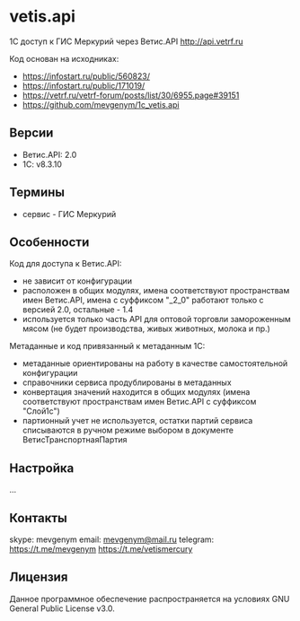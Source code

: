 # vetis.api #

1С доступ к ГИС Меркурий через Ветис.API http://api.vetrf.ru

Код основан на исходниках:
- https://infostart.ru/public/560823/
- https://infostart.ru/public/171019/
- https://vetrf.ru/vetrf-forum/posts/list/30/6955.page#39151
- https://github.com/mevgenym/1c_vetis.api

## Версии ##
- Ветис.API: 2.0
- 1C: v8.3.10

## Термины ##
- сервис - ГИС Меркурий

## Особенности ##

Код для доступа к Ветис.API:
- не зависит от конфигурации
- расположен в общих модулях, имена соответствуют пространствам имен Ветис.API, имена с суффиксом "_2_0" работают только с версией 2.0, остальные - 1.4
- используется только часть API для оптовой торговли замороженным мясом (не будет производства, живых животных, молока и пр.)

Метаданные и код привязанный к метаданным 1С:
- метаданные ориентированы на работу в качестве самостоятельной конфигурации
- справочники сервиса продублированы в метаданных
- конвертация значений находится в общих модулях (имена соответствуют пространствам имен Ветис.API с суффиксом "Слой1с")
- партионный учет не используется, остатки партий сервиса списываются в ручном режиме выбором в документе ВетисТранспортнаяПартия

## Настройка ##
 ...

## Контакты ##

skype: mevgenym
email: mevgenym@mail.ru
telegram: https://t.me/mevgenym https://t.me/vetismercury

## Лицензия ##

Данное программное обеспечение распространяется на условиях GNU General Public License v3.0.
